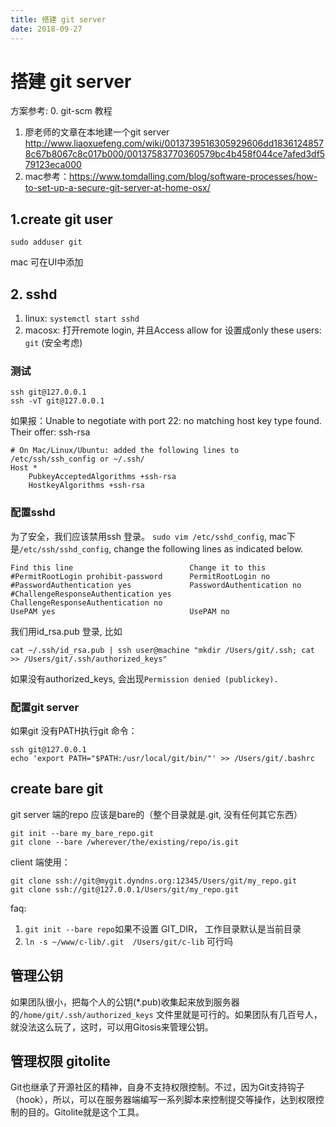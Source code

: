 ```yaml
---
title: 搭建 git server
date: 2018-09-27
---
```

# 搭建 git server
方案参考:
0. git-scm 教程
1. 廖老师的文章在本地建一个git server http://www.liaoxuefeng.com/wiki/0013739516305929606dd18361248578c67b8067c8c017b000/00137583770360579bc4b458f044ce7afed3df579123eca000
2. mac参考：https://www.tomdalling.com/blog/software-processes/how-to-set-up-a-secure-git-server-at-home-osx/

## 1.create git user

    sudo adduser git

mac 可在UI中添加

## 2. sshd
1. linux: `systemctl start sshd`
2. macosx: 打开remote login, 并且Access allow for 设置成only these users: `git` (安全考虑)

### 测试

    ssh git@127.0.0.1
    ssh -vT git@127.0.0.1

如果报：Unable to negotiate with port 22: no matching host key type found. Their offer: ssh-rsa

    # On Mac/Linux/Ubuntu: added the following lines to /etc/ssh/ssh_config or ~/.ssh/
    Host *
        PubkeyAcceptedAlgorithms +ssh-rsa
        HostkeyAlgorithms +ssh-rsa


### 配置sshd
为了安全，我们应该禁用ssh 登录。
`sudo vim /etc/sshd_config`, mac下是`/etc/ssh/sshd_config`, change the following lines as indicated below.

    Find this line	                        Change it to this
    #PermitRootLogin prohibit-password      PermitRootLogin no
    #PasswordAuthentication yes             PasswordAuthentication no
    #ChallengeResponseAuthentication yes	ChallengeResponseAuthentication no
    UsePAM yes	                            UsePAM no

我们用id_rsa.pub 登录, 比如

	cat ~/.ssh/id_rsa.pub | ssh user@machine "mkdir /Users/git/.ssh; cat >> /Users/git/.ssh/authorized_keys"

如果没有authorized_keys, 会出现`Permission denied (publickey).`

### 配置git server
如果git 没有PATH执行git 命令：

    ssh git@127.0.0.1
    echo 'export PATH="$PATH:/usr/local/git/bin/"' >> /Users/git/.bashrc

## create bare git
git server 端的repo 应该是bare的（整个目录就是.git, 没有任何其它东西）

    git init --bare my_bare_repo.git
    git clone --bare /wherever/the/existing/repo/is.git

client 端使用：

    git clone ssh://git@mygit.dyndns.org:12345/Users/git/my_repo.git
    git clone ssh://git@127.0.0.1/Users/git/my_repo.git

faq: 
1. `git init --bare repo`如果不设置 GIT_DIR， 工作目录默认是当前目录
2. `ln -s ~/www/c-lib/.git  /Users/git/c-lib` 可行吗

## 管理公钥
如果团队很小，把每个人的公钥(*.pub)收集起来放到服务器的`/home/git/.ssh/authorized_keys` 文件里就是可行的。如果团队有几百号人，就没法这么玩了，这时，可以用Gitosis来管理公钥。

## 管理权限 gitolite
Git也继承了开源社区的精神，自身不支持权限控制。不过，因为Git支持钩子（hook），所以，可以在服务器端编写一系列脚本来控制提交等操作，达到权限控制的目的。Gitolite就是这个工具。